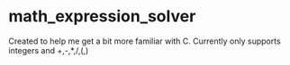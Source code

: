 # math_expression_solver
Created to help me get a bit more familiar with C. Currently only supports integers and +,-,*,/,(,)
